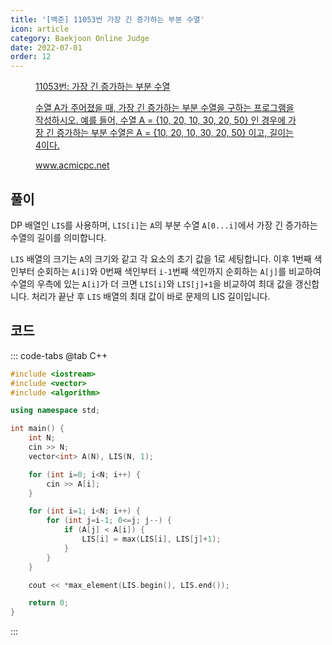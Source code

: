 ```yaml
---
title: '[백준] 11053번 가장 긴 증가하는 부분 수열'
icon: article
category: Baekjoon Online Judge
date: 2022-07-01
order: 12
---
```


<figure class="opengraph"><a href="https://www.acmicpc.net/problem/11053" data-source-url="https://www.acmicpc.net/problem/11053">
<div class="og-image" style="background-image: url('https://drive.google.com/uc?export=view&id=1nCax5mgwtYA82T46I_ntU1afsBBNkrLr');"></div>
<div class="og-text">
<p class="og-title">11053번: 가장 긴 증가하는 부분 수열</p>
<p class="og-desc">수열 A가 주어졌을 때, 가장 긴 증가하는 부분 수열을 구하는 프로그램을 작성하시오.
예를 들어, 수열 A = {10, 20, 10, 30, 20, 50} 인 경우에 가장 긴 증가하는 부분 수열은 A = {10, 20, 10, 30, 20, 50} 이고, 길이는 4이다.</p>
<p class="og-host">www.acmicpc.net</p></div></a></figure>

## 풀이
DP 배열인 `LIS`를 사용하며, `LIS[i]`는 `A`의 부분 수열 `A[0...i]`에서 가장 긴 증가하는 수열의 길이를 의미합니다.

`LIS` 배열의 크기는 `A`의 크기와 같고 각 요소의 초기 값을 1로 세팅합니다. 이후 1번째 색인부터 순회하는 `A[i]`와 0번째 색인부터 `i-1`번째 색인까지 순회하는 `A[j]`를 비교하여 수열의 우측에 있는 `A[i]`가 더 크면 `LIS[i]`와 `LIS[j]+1`을 비교하여 최대 값을 갱신합니다. 처리가 끝난 후 `LIS` 배열의 최대 값이 바로 문제의 LIS 길이입니다.

## 코드
::: code-tabs
@tab C++
```cpp
#include <iostream>
#include <vector>
#include <algorithm>

using namespace std;

int main() {
    int N;
    cin >> N;
    vector<int> A(N), LIS(N, 1);

    for (int i=0; i<N; i++) {
        cin >> A[i];
    }

    for (int i=1; i<N; i++) {
        for (int j=i-1; 0<=j; j--) {
            if (A[j] < A[i]) {
                LIS[i] = max(LIS[i], LIS[j]+1);
            }
        }
    }

    cout << *max_element(LIS.begin(), LIS.end());

    return 0;
}
```
:::
